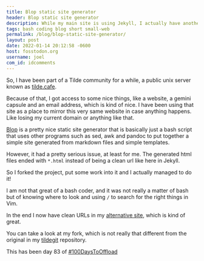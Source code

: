 ```yaml
---
title: Blop static site generator
header: Blop static site generator
description: While my main site is using Jekyll, I actually have another site that serves as a simpler mirror to this one. There I use Blop, an SSG written in Bash that I can customize to my liking
tags: bash coding blog short small-web
permalink: /blog/blop-static-site-generator/
layout: post
date: 2022-01-14 20:12:58 -0600
host: fosstodon.org
username: joel
com_id: idcomments
---
```


So, I have been part of a Tilde community for a while, a public unix server known as [tilde.cafe](https://tilde.cafe).

Because of that, I got access to some nice things, like a website, a gemini capsule and an email address, which is kind of nice. I have been using that site as a place to mirror this very same website in case anything happens. Like losing my current domain or anything like that.

[Blop](https://gitlab.com/uoou/blop/) is a pretty nice static site generator that is basically just a bash script that uses other programs such as sed, awk and pandoc to put together a simple site generated from markdown files and simple templates.

However, it had a pretty serious issue, at least for me. The generated html files ended with `*.html` instead of being a clean url like here in Jekyll.

So I forked the project, put some work into it and I actually managed to do it!

I am not that great of a bash coder, and it was not really a matter of bash but of knowing where to look and using `/` to search for the right things in Vim.

In the end I now have clean URLs in my [alternative site](https://chrono.tilde.cafe), which is kind of great.

You can take a look at my fork, which is not really that different from the original in my [tildegit](https://tildegit.org/chrono/blop) repository.

This has been day 83 of [#100DaysToOffload](https://100daystooffload.com)
